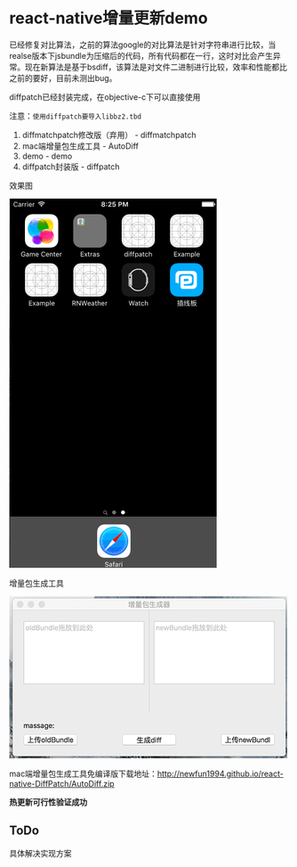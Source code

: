 # react-native增量更新demo

已经修复对比算法，之前的算法google的对比算法是针对字符串进行比较，当realse版本下jsbundle为压缩后的代码，所有代码都在一行，这时对比会产生异常。现在新算法是基于bsdiff，该算法是对文件二进制进行比较，效率和性能都比之前的要好，目前未测出bug。

diffpatch已经封装完成，在objective-c下可以直接使用

注意：`使用diffpatch要导入libbz2.tbd`

1. diffmatchpatch修改版（弃用） - diffmatchpatch
2. mac端增量包生成工具 - AutoDiff
3. demo - demo
4. diffpatch封装版 - diffpatch

效果图

![](img/gif.gif)

增量包生成工具

![](img/mac.png)


mac端增量包生成工具免编译版下载地址：<http://newfun1994.github.io/react-native-DiffPatch/AutoDiff.zip>


**热更新可行性验证成功**

## ToDo
具体解决实现方案